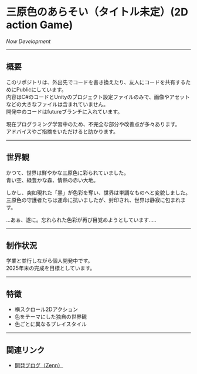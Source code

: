 # 三原色のあらそい（タイトル未定）(2D action Game)  
*Now Development*

---

## 概要  
このリポジトリは、外出先でコードを書き換えたり、友人にコードを共有するためにPublicにしています。  
内容はC#のコードとUnityのプロジェクト設定ファイルのみで、画像やアセットなどの大きなファイルは含まれていません。  
開発中のコードはfutureブランチに入れています。

現在プログラミング学習中のため、不完全な部分や改善点が多々あります。  
アドバイスやご指摘をいただけると助かります。

---

## 世界観  
かつて、世界は鮮やかな三原色に彩られていました。  
青い空、緑豊かな森、情熱の赤い大地。  

しかし、突如現れた「黒」が色彩を奪い、世界は単調なものへと変貌しました。  
三原色の守護者たちは運命に抗いましたが、封印され、世界は静寂に包まれます。  

...あぁ、遂に。忘れられた色彩が再び目覚めようとしています.....

---

## 制作状況  
学業と並行しながら個人開発中です。  
2025年末の完成を目標としています。

---

## 特徴  
- 横スクロール2Dアクション  
- 色をテーマにした独自の世界観  
- 色ごとに異なるプレイスタイル  

---

## 関連リンク  
- [開発ブログ（Zenn）](https://zenn.dev/kawtech)
